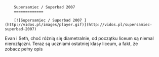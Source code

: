 
        Supersamiec / Superbad 2007 
        =============
        
        [![Supersamiec / Superbad 2007 ](http://vidos.pl/images/player.gif)](http://vidos.pl/supersamiec-superbad-2007)
        
        
 Evan i Seth, choć różnią się diametralnie, od początku liceum są niemal nierozłączni. Teraz są uczniami ostatniej klasy liceum, a fakt, że zobacz pełny opis
    